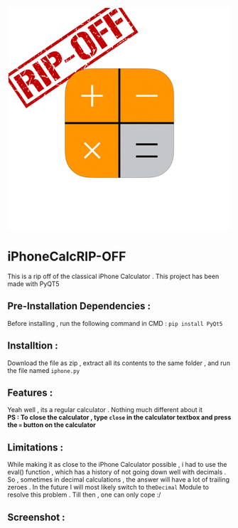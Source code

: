 <p align="center">
  <img src="https://github.com/jusspatel/iPhoneCalcRIP-OFF/blob/main/logo.png" />
</p>

# iPhoneCalcRIP-OFF
This is a rip off of the classical iPhone Calculator . This project has been made with PyQT5

## Pre-Installation Dependencies :
Before installing , run the following command in CMD : `pip install PyQt5`

## Installtion :
Download the file as zip , extract all its contents to the same folder , and run the file named `iphone.py`

## Features :
Yeah well , its a regular calculator . Nothing much different about it <br>
**PS : To close the calculator , type `close` in the calculator textbox and press the `=` button on the calculator**

## Limitations :
While making it as close to the iPhone Calculator possible , i had to use the eval() function , which has a history of not going down well with decimals . So , sometimes in decimal calculations , the answer will have a lot of trailing zeroes . In the future I will most likely switch to the`Decimal` Module to resolve  this problem . Till then , one can only cope :/

## Screenshot :


